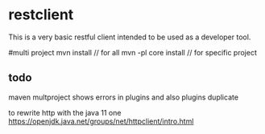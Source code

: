 # restclient

This is a very basic restful client intended to be used as a developer tool.

#multi project
mvn install // for all
mvn -pl core  install // for specific project

## todo

maven multproject shows errors in plugins and also plugins duplicate

to rewrite http with the java 11 one 
https://openjdk.java.net/groups/net/httpclient/intro.html